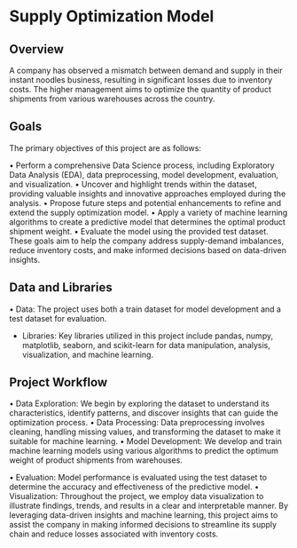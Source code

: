 # Supply Optimization Model
## Overview
A company has observed a mismatch between demand and supply in their instant noodles business, resulting in significant losses due to inventory costs. The higher management aims to optimize the quantity of product shipments from various warehouses across the country.

## Goals
The primary objectives of this project are as follows:

•	Perform a comprehensive Data Science process, including Exploratory Data Analysis (EDA), data preprocessing, model development, evaluation, and visualization.
•	Uncover and highlight trends within the dataset, providing valuable insights and innovative approaches employed during the analysis.
•	Propose future steps and potential enhancements to refine and extend the supply optimization model.
•	Apply a variety of machine learning algorithms to create a predictive model that determines the optimal product shipment weight.
•	Evaluate the model using the provided test dataset.
These goals aim to help the company address supply-demand imbalances, reduce inventory costs, and make informed decisions based on data-driven insights.

## Data and Libraries
•	Data: The project uses both a train dataset for model development and a test dataset for evaluation.

*	Libraries: Key libraries utilized in this project include pandas, numpy, matplotlib, seaborn, and scikit-learn for data manipulation, analysis, visualization, and machine learning.

## Project Workflow
•	Data Exploration: We begin by exploring the dataset to understand its characteristics, identify patterns, and discover insights that can guide the optimization process.
•	Data Processing: Data preprocessing involves cleaning, handling missing values, and transforming the dataset to make it suitable for machine learning.
•	Model Development: We develop and train machine learning models using various algorithms to predict the optimum weight of product shipments from warehouses.

•	Evaluation: Model performance is evaluated using the test dataset to determine the accuracy and effectiveness of the predictive model.
•	Visualization: Throughout the project, we employ data visualization to illustrate findings, trends, and results in a clear and interpretable manner.
By leveraging data-driven insights and machine learning, this project aims to assist the company in making informed decisions to streamline its supply chain and reduce losses associated with inventory costs.
